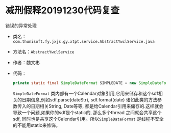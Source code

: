 # 减刑假释20191230代码复查

错误的异常处理

- 类名：`com.thunisoft.fy.jxjs.gy.xtpt.service.AbstractYwclService.java`

- 方法名：`AbstractYwclService`

- 作者：魏文彬

- 代码：

  ```java
  private static final SimpleDateFormat SIMPLEDATE = new SimpleDateFormat("yyyy-MM-dd hh:mm:ss");
  ```

  `SimpleDateFormat` 类内部有一个Calendar对象引用,它用来储存和这个sdf相关的日期信息,例如sdf.parse(dateStr), sdf.format(date) 诸如此类的方法参数传入的日期相关String, Date等等, 都是给Calendar引用来储存的.这样就会导致一个问题,如果你的sdf是个static的, 那么多个thread 之间就会共享这个sdf, 同时也是共享这个Calendar引用。所以`SimpleDateFormat` 是线程不安全的不能用static来修饰。

  

